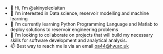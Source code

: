 - 👋 Hi, I’m @akinyeleolaitan
- 👀 I’m interested in Data science, reservoir modelling and machine learning 
- 🌱 I’m currently learning Python Programming Language and Matlab to deploy solutions to reservoir engineering problems
- 💞️ I’m looking to collaborate on projects that will build my necessary skills for software development and analytical analysis. 
- 📫 Best way to reach me is via an email oa44@hw.ac.uk

<!---
akinyeleolaitan/akinyeleolaitan is a ✨ special ✨ repository because its `README.md` (this file) appears on your GitHub profile.
You can click the Preview link to take a look at your changes.
--->
